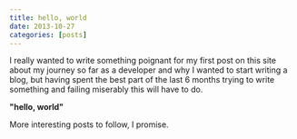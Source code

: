 ```yaml
---
title: hello, world
date: 2013-10-27
categories: [posts]
---
```


I really wanted to write something poignant for my first post on this site about my journey so far as a developer and why I wanted to start writing a blog, but having spent the best part of the last 6 months trying to write something and failing miserably this will have to do.

**"hello, world"**

More interesting posts to follow, I promise.




